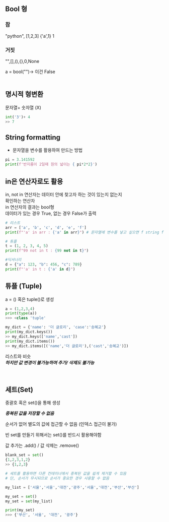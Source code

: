 ## Bool 형
### 참
"python", [1,2,3] {'a',1} 1
</br>

### 거짓
"",[],(),{},0,None

a = bool("")-> 이건 False
</br>
</br>

## 명시적 형변환
문자열+ 숫자열 (X)
``` python
int('3')+ 4 
>> 7
```

## String formatting
* 문자열을 변수를 활용하여 만드는 방법
```python
pi = 3.141592
print(f'반지름이 2일때 원의 넓이는 { pi*2*2}')
```


## in은 연산자로도 활용
in, not in 연산자는 데이터 안에 찾고자 하는 것이 있는지 없는지 
</br>확인하는 연산자
</br>
in 연산자의 결과는 bool형
</br>
데이터가 있는 경우 True, 없는 경우 False가 출력

```python
# 리스트
arr = ['a', 'b', 'c', 'd', 'e', 'f']
print(f"'a' in arr : {'a' in arr}") # 문자열에 변수를 넣고 싶으면 f string formatting

# 튜플
t = (1, 2, 3, 4, 5)
print(f"99 not in t : {99 not in t}")

#딕셔너리
d = {"a": 123, "b": 456, "c": 789}
print(f"'a' in t : {'a' in d}")

```

## 튜플 (Tuple)
a = () 혹은 tuple()로 생성 
```python
a = (1,2,3,4)
print(type(a))
>>> <class 'tuple'

my_dict = {'name': '더 글로리', 'case':'송혜교'}
print(my_dict.keys())
>> my_dict.keys(['name','cast'])
print(my_dict.items())
>> my_dict.items([('name','더 글로리'),('cast','송혜교')])

```
리스트와 비슷 
</br>
***하지만 값 변경이 불가능하며 추가/ 삭제도 불가능***

</br>

## 세트(Set)
중괄호 혹은 set()을 통해 생성

***중복된 값을 저장할 수 없음***

순서가 없어 별도의 값에 접근할 수 없음 (인덱스 접근이 불가)

빈 set를 만들기 위해서는 set()를 반드시 활용해야함

값 추가는 .add() / 값 삭제는 .remove()

```python
blank_set = set()
{1,2,3,1,2}
>> {1,2,3}

# 세트를 활용하면 다른 컨테이너에서 중복된 값을 쉽게 제거할 수 있음
# 단, 순서가 무시되므로 순서가 중요한 경우 사용할 수 없음

my_list = ['서울','서울','대전','광주','서울','대전','부산','부산']

my_set = set()
my_set = set(my_list)

print(my_set)
>>> {'부산', '서울', '대전', '광주'}


```


